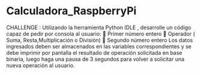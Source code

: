 # Calculadora_RaspberryPi
CHALLENGE : Utilizando la herramienta Python IDLE , desarrolle un código capaz de pedir por consola al usuario:  Primer número entero  Operador ( Suma, Resta,Multiplicación o División)  Segundo número entero Los datos ingresados deben ser almacenados en las variables correspondientes y se debe imprimir por pantalla el resultado de operación solicitada en base binaria, luego haga una pausa de 3 segundos para volver a solicitar una nueva operación al usuario.
